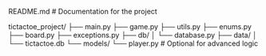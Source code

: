 README.md              # Documentation for the project

tictactoe_project/
├── main.py
├── game.py
├── utils.py
├── enums.py
├── board.py
├── exceptions.py
├── db/
│   └── database.py
├── data/
│   └── tictactoe.db
└── models/
    └── player.py  # Optional for advanced logic
